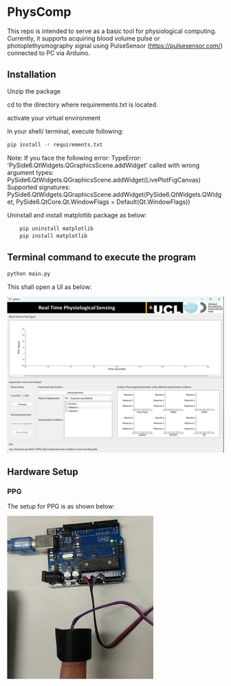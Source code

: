 # **PhysComp**
This repo is intended to serve as a basic tool for physiological computing.
Currently, it supports acquiring blood volume pulse or photoplethysmography signal using PulseSensor (https://pulsesensor.com/) connected to PC via Arduino.


## **Installation**
Unzip the package

cd to the directory where requirements.txt is located.

activate your virtual environment

In your shell/ terminal, execute following: 

``` bash
pip install -r requirements.txt
```

Note: If you face the following error:
TypeError: 'PySide6.QtWidgets.QGraphicsScene.addWidget' called with wrong argument types: PySide6.QtWidgets.QGraphicsScene.addWidget(LivePlotFigCanvas) Supported signatures: PySide6.QtWidgets.QGraphicsScene.addWidget(PySide6.QtWidgets.QWidget, PySide6.QtCore.Qt.WindowFlags = Default(Qt.WindowFlags))

Uninstall and install matplotlib package as below:
``` bash    
    pip uninstall matplotlib
    pip install matplotlib
```

## **Terminal command to execute the program**
``` bash
python main.py
```
This shall open a UI as below:
<p align="left">
<img src="images/ui_interface_main.png" alt="Landing screen for UI Interface" width="512"/>
</p>

## **Hardware Setup**
### **PPG**
The setup for PPG is as shown below:
<p align="left">
<img src="images/ppg_setup.png" alt="Hardware setyp for acquiring PPG signal" width="340"/>
</p>